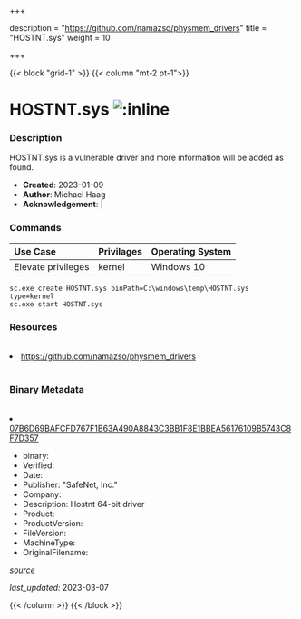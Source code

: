 +++

description = "https://github.com/namazso/physmem_drivers"
title = "HOSTNT.sys"
weight = 10

+++


{{< block "grid-1" >}}
{{< column "mt-2 pt-1">}}




# HOSTNT.sys ![:inline](/images/twitter_verified.png) 



### Description


HOSTNT.sys is a vulnerable driver and more information will be added as found.


- **Created**: 2023-01-09
- **Author**: Michael Haag
- **Acknowledgement**:  | [](https://twitter.com/)

### Commands

| Use Case | Privilages | Operating System | 
|:---- | ---- | ---- |
| Elevate privileges | kernel | Windows 10 |

```
sc.exe create HOSTNT.sys binPath=C:\windows\temp\HOSTNT.sys type=kernel
sc.exe start HOSTNT.sys
```

### Resources
<br>


<li><a href=" https://github.com/namazso/physmem_drivers"> https://github.com/namazso/physmem_drivers</a></li>


<br>


### Binary Metadata
<br>



<li><a href="https://www.virustotal.com/gui/file/07B6D69BAFCFD767F1B63A490A8843C3BB1F8E1BBEA56176109B5743C8F7D357">07B6D69BAFCFD767F1B63A490A8843C3BB1F8E1BBEA56176109B5743C8F7D357</a></li>



- binary: 
- Verified: 
- Date: 
- Publisher: &#34;SafeNet, Inc.&#34;
- Company: 
- Description: Hostnt 64-bit driver
- Product: 
- ProductVersion: 
- FileVersion: 
- MachineType: 
- OriginalFilename: 

[*source*](https://github.com/magicsword-io/LOLDrivers/tree/main/yaml/hostnt.sys.yml)

*last_updated:* 2023-03-07


{{< /column >}}
{{< /block >}}
